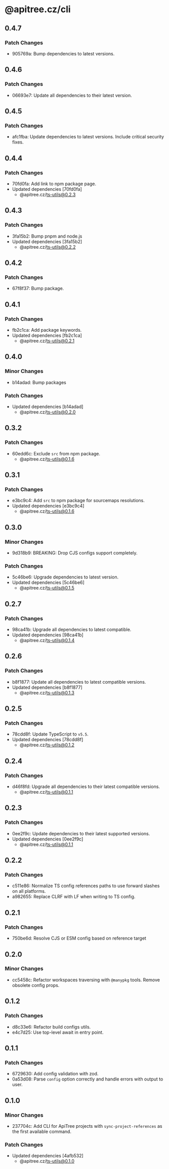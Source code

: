 # @apitree.cz/cli

## 0.4.7

### Patch Changes

- 905769a: Bump dependencies to latest versions.

## 0.4.6

### Patch Changes

- 06693e7: Update all dependencies to their latest version.

## 0.4.5

### Patch Changes

- afc1fba: Update dependencies to latest versions. Include critical security fixes.

## 0.4.4

### Patch Changes

- 70fd0fa: Add link to npm package page.
- Updated dependencies [70fd0fa]
  - @apitree.cz/ts-utils@0.2.3

## 0.4.3

### Patch Changes

- 3fa15b2: Bump pnpm and node.js
- Updated dependencies [3fa15b2]
  - @apitree.cz/ts-utils@0.2.2

## 0.4.2

### Patch Changes

- 67f8f37: Bump package.

## 0.4.1

### Patch Changes

- fb2c1ca: Add package keywords.
- Updated dependencies [fb2c1ca]
  - @apitree.cz/ts-utils@0.2.1

## 0.4.0

### Minor Changes

- b14adad: Bump packages

### Patch Changes

- Updated dependencies [b14adad]
  - @apitree.cz/ts-utils@0.2.0

## 0.3.2

### Patch Changes

- 60edd6c: Exclude `src` from npm package.
  - @apitree.cz/ts-utils@0.1.6

## 0.3.1

### Patch Changes

- e3bc9c4: Add `src` to npm package for sourcemaps resolutions.
- Updated dependencies [e3bc9c4]
  - @apitree.cz/ts-utils@0.1.6

## 0.3.0

### Minor Changes

- 9d318b9: BREAKING: Drop CJS configs support completely.

### Patch Changes

- 5c46be6: Upgrade dependencies to latest version.
- Updated dependencies [5c46be6]
  - @apitree.cz/ts-utils@0.1.5

## 0.2.7

### Patch Changes

- 98ca41b: Upgrade all dependencies to latest compatible.
- Updated dependencies [98ca41b]
  - @apitree.cz/ts-utils@0.1.4

## 0.2.6

### Patch Changes

- b8f1877: Update all dependencies to latest compatible versions.
- Updated dependencies [b8f1877]
  - @apitree.cz/ts-utils@0.1.3

## 0.2.5

### Patch Changes

- 78cdd8f: Update TypeScript to `v5.5`.
- Updated dependencies [78cdd8f]
  - @apitree.cz/ts-utils@0.1.2

## 0.2.4

### Patch Changes

- d46f8fd: Upgrade all dependencies to their latest compatible versions.
  - @apitree.cz/ts-utils@0.1.1

## 0.2.3

### Patch Changes

- 0ee2f9c: Update dependencies to their latest supported versions.
- Updated dependencies [0ee2f9c]
  - @apitree.cz/ts-utils@0.1.1

## 0.2.2

### Patch Changes

- c511e86: Normalize TS config references paths to use forward slashes on all platforms.
- a982655: Replace CLRF with LF when writing to TS config.

## 0.2.1

### Patch Changes

- 750be6d: Resolve CJS or ESM config based on reference target

## 0.2.0

### Minor Changes

- cc5458c: Refactor workspaces traversing with `@manypkg` tools. Remove obsolete config props.

## 0.1.2

### Patch Changes

- d8c33e6: Refactor build configs utils.
- e4c7d25: Use top-level await in entry point.

## 0.1.1

### Patch Changes

- 6729630: Add config validation with zod.
- 0a53d08: Parse `config` option correctly and handle errors with output to user.

## 0.1.0

### Minor Changes

- 237704c: Add CLI for ApiTree projects with `sync-project-references` as the first available command.

### Patch Changes

- Updated dependencies [4afb532]
  - @apitree.cz/ts-utils@0.1.0
